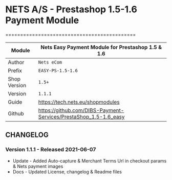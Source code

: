 # NETS A/S - Prestashop 1.5-1.6 Payment Module
============================================

|Module | Nets Easy Payment Module for Prestashop 1.5 & 1.6
|------|----------
|Author | `Nets eCom`
|Prefix | `EASY-PS-1.5-1.6`
|Shop Version | `1.5+`
|Version | `1.1.1`
|Guide | https://tech.nets.eu/shopmodules
|Github | https://github.com/DIBS-Payment-Services/PrestaShop_1.5-1.6_easy

## CHANGELOG

### Version 1.1.1 - Released 2021-06-07
* Update - Added Auto-capture & Merchant Terms Url in checkout params & Nets payment images
* Docs - Updated License, changelog & Readme files
